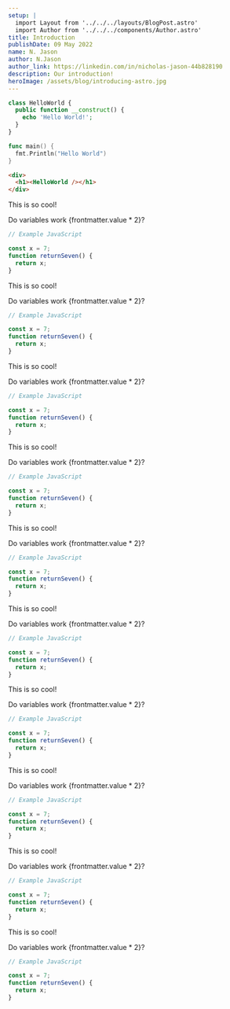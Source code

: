 ```yaml
---
setup: |
  import Layout from '../../../layouts/BlogPost.astro'
  import Author from '../../../components/Author.astro'
title: Introduction
publishDate: 09 May 2022
name: N. Jason
author: N.Jason
author_link: https://linkedin.com/in/nicholas-jason-44b828190
description: Our introduction!
heroImage: /assets/blog/introducing-astro.jpg
---
```


<Author name={frontmatter.name} href={frontmatter.author_link} client:load />

```php
class HelloWorld {
  public function __construct() {
    echo 'Hello World!';
  }
}
```

```go
func main() {
  fmt.Println("Hello World")
}
```

```html
<div>
  <h1><HelloWorld /></h1>
</div>
```

This is so cool!

Do variables work {frontmatter.value \* 2}?

```javascript
// Example JavaScript

const x = 7;
function returnSeven() {
  return x;
}
```

This is so cool!

Do variables work {frontmatter.value \* 2}?

```javascript
// Example JavaScript

const x = 7;
function returnSeven() {
  return x;
}
```

This is so cool!

Do variables work {frontmatter.value \* 2}?

```javascript
// Example JavaScript

const x = 7;
function returnSeven() {
  return x;
}
```

This is so cool!

Do variables work {frontmatter.value \* 2}?

```javascript
// Example JavaScript

const x = 7;
function returnSeven() {
  return x;
}
```

This is so cool!

Do variables work {frontmatter.value \* 2}?

```javascript
// Example JavaScript

const x = 7;
function returnSeven() {
  return x;
}
```

This is so cool!

Do variables work {frontmatter.value \* 2}?

```javascript
// Example JavaScript

const x = 7;
function returnSeven() {
  return x;
}
```

This is so cool!

Do variables work {frontmatter.value \* 2}?

```javascript
// Example JavaScript

const x = 7;
function returnSeven() {
  return x;
}
```

This is so cool!

Do variables work {frontmatter.value \* 2}?

```javascript
// Example JavaScript

const x = 7;
function returnSeven() {
  return x;
}
```

This is so cool!

Do variables work {frontmatter.value \* 2}?

```javascript
// Example JavaScript

const x = 7;
function returnSeven() {
  return x;
}
```

This is so cool!

Do variables work {frontmatter.value \* 2}?

```javascript
// Example JavaScript

const x = 7;
function returnSeven() {
  return x;
}
```
